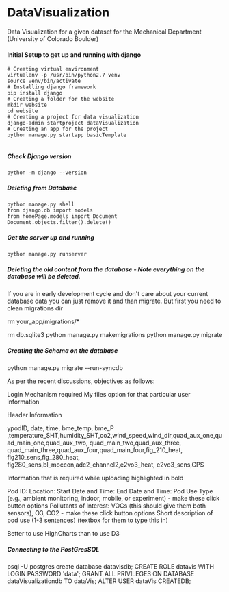 # DataVisualization
Data Visualization for a given dataset for the Mechanical Department (University of Colorado Boulder)

#### Initial Setup to get up and running with django
```
# Creating virtual environment
virtualenv -p /usr/bin/python2.7 venv
source venv/bin/activate
# Installing django framework
pip install django
# Creating a folder for the website
mkdir website
cd website
# Creating a project for data visualization
django-admin startproject dataVisualization
# Creating an app for the project
python manage.py startapp basicTemplate


```

##### Check Django version
```
python -m django --version
```

##### Deleting from Database
```
python manage.py shell
from django.db import models
from homePage.models import Document
Document.objects.filter().delete()
```

##### Get the server up and running 
```
python manage.py runserver
```

##### Deleting the old content from the database - Note everything on the database will be deleted.

If you are in early development cycle and don't care about your current database data you can just remove it and than migrate. But first you need to clean migrations dir

rm  your_app/migrations/*

rm db.sqlite3
python manage.py makemigrations
python manage.py migrate


##### Creating the Schema on the database
python manage.py migrate --run-syncdb


As per the recent discussions, objectives as follows:

Login Mechanism required
	My files option for that particular user information

Header Information 

ypodID, date, time, bme_temp, bme_P ,temperature_SHT,humidity_SHT,co2,wind_speed,wind_dir,quad_aux_one,quad_main_one,quad_aux_two, quad_main_two,quad_aux_three, quad_main_three,quad_aux_four,quad_main_four,fig_210_heat, fig210_sens,fig_280_heat, fig280_sens,bl_moccon,adc2_channel2,e2vo3_heat, e2vo3_sens,GPS

Information that is required while uploading highlighted in bold

Pod ID:
Location:
Start Date and Time:
End Date and Time:
Pod Use Type (e.g., ambient monitoring, indoor, mobile, or experiment) - make these click button options
Pollutants of Interest: VOCs (this should give them both sensors), O3, CO2 - make these click button options
Short description of pod use (1-3 sentences) (textbox for them to type this in) 

Better to use HighCharts than to use D3


##### Connecting to the PostGresSQL
psql -U postgres
create database datavisdb;
CREATE ROLE datavis WITH LOGIN PASSWORD 'data';
GRANT ALL PRIVILEGES ON DATABASE dataVisualizationdb TO dataVis;
ALTER USER dataVis CREATEDB; 

